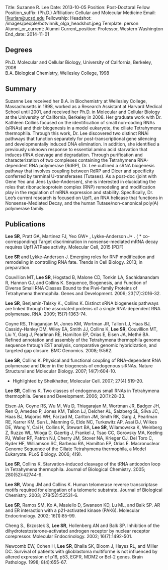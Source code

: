 Title: Suzanne R. Lee
Date: 2013-10-05
Position: Post-Doctoral Fellow
Position_suffix: (Ph.D.)
Affiliation: Cellular and Molecular Medicine
Email: l1kurian@ucsd.edu
Fellowship:
Headshot: /images/people/botvinnik_olga_headshot.jpeg
Template: person
Alumni_or_current: Alumni
Current_position: Professor, Western Washington
End_date: 2014-11-01
<!-- Status: draft -->

## Degrees
Ph.D. Molecular and Cellular Biology, University of California, Berkeley, 2008<br>
B.A. Biological Chemistry, Wellesley College, 1998<br>

## Summary
Suzanne Lee received her B.A. in Biochemistry at Wellesley College, Massachusetts in 1998, worked as a Research Assistant at Harvard Medical School until 2001, and received her Ph.D. in Molecular and Cellular Biology at the University of California, Berkeley in 2008.  Her graduate work with Dr. Kathleen Collins focused on the identification of small non-coding RNAs (sRNAs) and their biogenesis in a model eukaryote, the ciliate Tetrahymena thermophila.  Through this work, Dr. Lee discovered two distinct RNAi pathways that function separately for post-transcriptional gene silencing and developmentally induced DNA elimination.  In addition, she identified a previously unknown response to essential amino acid starvation that induces tRNA cleavage and degradation.  Through purification and characterization of two complexes containing the Tetrahymena RNA-dependent RNA polymerase (RdRP), Dr. Lee outlined a sRNA biogenesis pathway that involves coupling between RdRP and Dicer and specificity conferred by terminal U-transferases (Tutases).  As a post-doc (joint with Gene Yeo and Jens Lykke-Andersen), she is interested in elucidating the roles that ribonucleoprotein complex (RNP) remodeling and modification play in the regulation of mRNA expression and stability.  Specifically, Dr. Lee’s current research is focused on Upf1, an RNA helicase that functions in Nonsense-Mediated Decay, and the human Tutase/non-canonical poly(A) polymerase family.

## Publications
**Lee SR**, Pratt GA, Martinez FJ, Yeo GW* , Lykke-Anderson J* . ( * co-corresponding)
    Target discrimination in nonsense-mediated mRNA decay requires Upf1 ATPase activity. Molecular Cell, 2015 [PDF]

**Lee SR** and Lykke-Andersen J.  Emerging roles for RNP modification and remodeling in controlling RNA fate.  Trends in Cell Biology. 2013; in preparation.

Couvillion MT, **Lee SR**, Hogstad B, Malone CD, Tonkin LA, Sachidanandam R, Hannon GJ, and Collins K. Sequence, Biogenesis, and Function of Diverse Small RNA Classes Bound to the Piwi-family Proteins of Tetrahymena thermophila. Genes and Development. 2009; 23(17):2016-32.

**Lee SR**, Benjamin-Talsky K., Collins K. Distinct sRNA biogenesis pathways are linked through the associated proteins of a single RNA-dependent RNA polymerase. RNA. 2009; 15(7):1363-74.

Coyne RS, Thiagarajan M, Jones KM, Wortman JR, Tallon LJ, Haas BJ, Cassidy-Hanley DM, Wiley EA, Smith JJ, Collins K, **Lee SR**, Couvillion MT, Liu Y, Garg J, Pearlman RE, Hamilton EP, Orias E, Eisen JA, Methé BA. Refined annotation and assembly of the Tetrahymena thermophila genome sequence through EST analysis, comparative genomic hybridization, and targeted gap closure. BMC Genomics. 2008; 9:562.

**Lee SR**, Collins K. Physical and functional coupling of RNA-dependent RNA polymerase and Dicer in the biogenesis of endogenous siRNAs. Nature Structural and Molecular Biology. 2007; 14(7):604-10.
- Highlighted by Sheikhatter, Molecular Cell. 2007; 27(4):519-20.

**Lee SR**, Collins K. Two classes of endogenous small RNAs in Tetrahymena thermophila. Genes and Development. 2006; 20(1):28-33.

Eisen JA, Coyne RS, Wu M, Wu D, Thiagarajan M, Wortman JR, Badger JH, Ren Q, Amedeo P, Jones KM, Tallon LJ, Delcher AL, Salzberg SL, Silva JC, Haas BJ, Majoros WH, Farzad M, Carlton JM, Smith RK, Garg J, Pearlman RE, Karrer KM, Sun L, Manning G, Elde NC, Turkewitz AP, Asai DJ, Wilkes DE, Wang Y, Cai H, Collins K, Stewart BA, **Lee SR**, Wilamowska K, Weinberg Z, Ruzzo WL, Wloga D, Gaertig J, Frankel J, Tsao CC, Gorovsky MA, Keeling PJ, Waller RF, Patron NJ, Cherry JM, Stover NA, Krieger CJ, Del Toro C, Ryder HF, Williamson SC, Barbeau RA, Hamilton EP, Orias E. Macronuclear Genome Sequence of the Ciliate Tetrahymena thermophila, a Model Eukaryote. PLoS Biology. 2006; 4(9).

**Lee SR**, Collins K. Starvation-induced cleavage of the tRNA anticodon loop in Tetrahymena thermophila. Journal of Biological Chemistry. 2005; 280(52):42744-9.

**Lee SR**, Wong JM and Collins K.  Human telomerase reverse transcriptase motifs required for elongation of a telomeric substrate.  Journal of Biological Chemistry. 2003; 278(52):52531-6.

**Lee SR**, Ramos SM, Ko A, Masiello D, Swanson KD, Lu ML, and Balk SP. AR and ER interaction with a p21-activated kinase (PAK6). Molecular Endocrinology. 2002; 16(1):85-99.

Cheng S., Brzostek S, **Lee SR**, Hollenberg AN and Balk SP. Inhibition of the dihydrotestosterone-activated androgen receptor by nuclear receptor corepressor. Molecular Endocrinology. 2002; 16(7):1492-501.

Newcomb EW, Cohen H, **Lee SR**, Bhalla SK, Bloom J, Hayes RL, and Miller DC. Survival of patients with glioblastoma multiforme is not influenced by altered expression of p16, p53, EGFR, MDM2 or Bcl-2 genes. Brain Pathology. 1998; 8(4):655-67.

